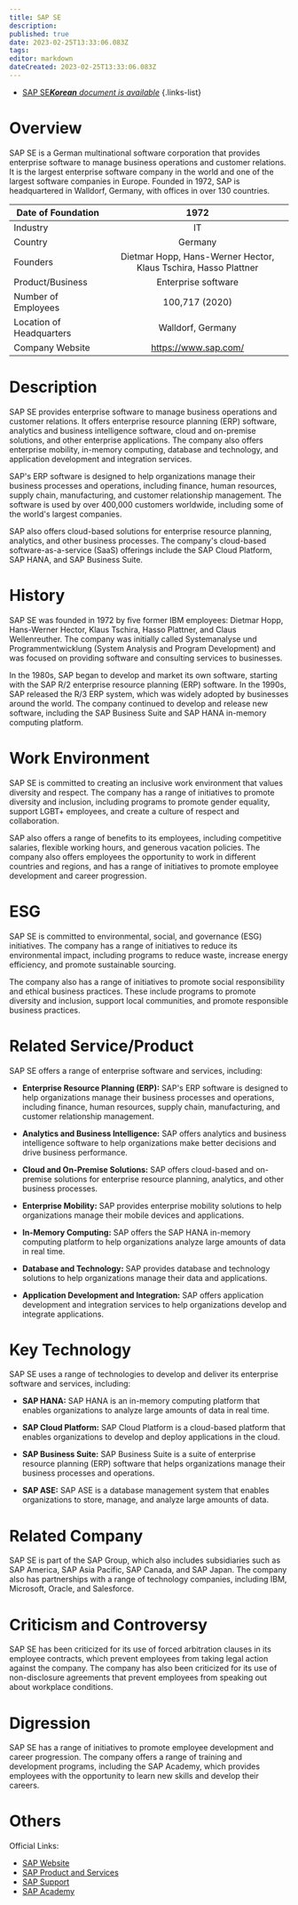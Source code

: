 ```yaml
---
title: SAP SE
description: 
published: true
date: 2023-02-25T13:33:06.083Z
tags: 
editor: markdown
dateCreated: 2023-02-25T13:33:06.083Z
---
```


- [SAP SE***Korean** document is available*](/ko/Knowledge-base/Dictionary/Company/sap-se)
{.links-list}


# Overview
SAP SE is a German multinational software corporation that provides enterprise software to manage business operations and customer relations. It is the largest enterprise software company in the world and one of the largest software companies in Europe. Founded in 1972, SAP is headquartered in Walldorf, Germany, with offices in over 130 countries.

| Date of Foundation | 1972  |
| ------------------ |:-----:|
| Industry           | IT    |
| Country            | Germany|
| Founders           | Dietmar Hopp, Hans-Werner Hector, Klaus Tschira, Hasso Plattner|
| Product/Business   | Enterprise software|
| Number of Employees| 100,717 (2020)|
| Location of Headquarters | Walldorf, Germany|
| Company Website    | https://www.sap.com/ |

# Description

SAP SE provides enterprise software to manage business operations and customer relations. It offers enterprise resource planning (ERP) software, analytics and business intelligence software, cloud and on-premise solutions, and other enterprise applications. The company also offers enterprise mobility, in-memory computing, database and technology, and application development and integration services.

SAP's ERP software is designed to help organizations manage their business processes and operations, including finance, human resources, supply chain, manufacturing, and customer relationship management. The software is used by over 400,000 customers worldwide, including some of the world's largest companies.

SAP also offers cloud-based solutions for enterprise resource planning, analytics, and other business processes. The company's cloud-based software-as-a-service (SaaS) offerings include the SAP Cloud Platform, SAP HANA, and SAP Business Suite.

# History

SAP SE was founded in 1972 by five former IBM employees: Dietmar Hopp, Hans-Werner Hector, Klaus Tschira, Hasso Plattner, and Claus Wellenreuther. The company was initially called Systemanalyse und Programmentwicklung (System Analysis and Program Development) and was focused on providing software and consulting services to businesses.

In the 1980s, SAP began to develop and market its own software, starting with the SAP R/2 enterprise resource planning (ERP) software. In the 1990s, SAP released the R/3 ERP system, which was widely adopted by businesses around the world. The company continued to develop and release new software, including the SAP Business Suite and SAP HANA in-memory computing platform.

# Work Environment

SAP SE is committed to creating an inclusive work environment that values diversity and respect. The company has a range of initiatives to promote diversity and inclusion, including programs to promote gender equality, support LGBT+ employees, and create a culture of respect and collaboration.

SAP also offers a range of benefits to its employees, including competitive salaries, flexible working hours, and generous vacation policies. The company also offers employees the opportunity to work in different countries and regions, and has a range of initiatives to promote employee development and career progression.

# ESG

SAP SE is committed to environmental, social, and governance (ESG) initiatives. The company has a range of initiatives to reduce its environmental impact, including programs to reduce waste, increase energy efficiency, and promote sustainable sourcing.

The company also has a range of initiatives to promote social responsibility and ethical business practices. These include programs to promote diversity and inclusion, support local communities, and promote responsible business practices.

# Related Service/Product

SAP SE offers a range of enterprise software and services, including:

* **Enterprise Resource Planning (ERP):** SAP's ERP software is designed to help organizations manage their business processes and operations, including finance, human resources, supply chain, manufacturing, and customer relationship management.

* **Analytics and Business Intelligence:** SAP offers analytics and business intelligence software to help organizations make better decisions and drive business performance.

* **Cloud and On-Premise Solutions:** SAP offers cloud-based and on-premise solutions for enterprise resource planning, analytics, and other business processes.

* **Enterprise Mobility:** SAP provides enterprise mobility solutions to help organizations manage their mobile devices and applications.

* **In-Memory Computing:** SAP offers the SAP HANA in-memory computing platform to help organizations analyze large amounts of data in real time.

* **Database and Technology:** SAP provides database and technology solutions to help organizations manage their data and applications.

* **Application Development and Integration:** SAP offers application development and integration services to help organizations develop and integrate applications.

# Key Technology

SAP SE uses a range of technologies to develop and deliver its enterprise software and services, including:

* **SAP HANA:** SAP HANA is an in-memory computing platform that enables organizations to analyze large amounts of data in real time.

* **SAP Cloud Platform:** SAP Cloud Platform is a cloud-based platform that enables organizations to develop and deploy applications in the cloud.

* **SAP Business Suite:** SAP Business Suite is a suite of enterprise resource planning (ERP) software that helps organizations manage their business processes and operations.

* **SAP ASE:** SAP ASE is a database management system that enables organizations to store, manage, and analyze large amounts of data.

# Related Company

SAP SE is part of the SAP Group, which also includes subsidiaries such as SAP America, SAP Asia Pacific, SAP Canada, and SAP Japan. The company also has partnerships with a range of technology companies, including IBM, Microsoft, Oracle, and Salesforce.

# Criticism and Controversy

SAP SE has been criticized for its use of forced arbitration clauses in its employee contracts, which prevent employees from taking legal action against the company. The company has also been criticized for its use of non-disclosure agreements that prevent employees from speaking out about workplace conditions.

# Digression

SAP SE has a range of initiatives to promote employee development and career progression. The company offers a range of training and development programs, including the SAP Academy, which provides employees with the opportunity to learn new skills and develop their careers.

# Others

Official Links:

* [SAP Website](https://www.sap.com/)
* [SAP Product and Services](https://www.sap.com/products.html)
* [SAP Support](https://support.sap.com/)
* [SAP Academy](https://www.sap.com/corporate/en/services/academy.html)